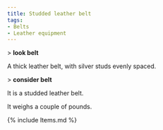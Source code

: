 ```yaml
---
title: Studded leather belt
tags:
- Belts
- Leather equipment
---
```


\> **look belt**

A thick leather belt, with silver studs evenly spaced.

\> **consider belt**

It is a studded leather belt.

It weighs a couple of pounds.

{% include Items.md %}
